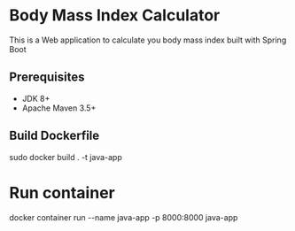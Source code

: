 # Body Mass Index Calculator

This is a Web application to calculate you body mass index built with Spring Boot


## Prerequisites
* JDK 8+
* Apache Maven 3.5+

## Build Dockerfile
sudo docker build . -t java-app

# Run container
docker container run --name java-app -p 8000:8000 java-app

